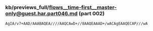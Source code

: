 ### kb/previews_full/flows__time-first__master-only@guest.har.part046.md (part 002)

```md
AgIA/v7+AAD/AAABAQEA////AAQCAwD+//8AAQEAAAD+/wACAgEAAQECAP///wA
```

```
